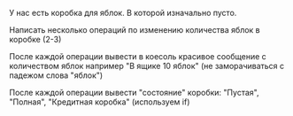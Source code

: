 
У нас есть коробка для яблок. В которой изначально пусто.

Написать несколько операций по изменению количества яблок в коробке (2-3)

После каждой операции вывести в коесоль красивое сообщение с количеством яблок
например "В ящике 10 яблок" (не заморачиваться с падежом слова "яблок")

После каждой операции вывести "состояние" коробки: "Пустая", "Полная", "Кредитная коробка"
(используем if)